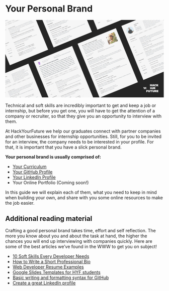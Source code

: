 # Your Personal Brand

![YourPersonalBrand](assets/yourbrand.jpg)

Technical and soft skills are incredibly important to get and keep a job or internship, but before you get one, you will have to get the attention of a company or recruiter, so that they give you an opportunity to interview with them.

At HackYourFuture we help our graduates connect with partner companies and other businesses for internship opportunities. Still, for you to be invited for an interview, the company needs to be interested in your profile. For that, it is important that you have a slick personal brand.

**Your personal brand is usually comprised of:**
- [Your Curriculum](yourcurriculum.md)
- [Your GitHub Profile](yourgithub.md)
- [Your LinkedIn Profile](yourlinkedin.md)
- Your Online Portfolio (Coming soon!)

In this guide we will explain each of them, what you need to keep in mind when building your own, and share with you some online resources to make the job easier.

## Additional reading material

Crafting a good personal brand takes time, effort and self reflection. The more you know about you and about the task at hand, the higher the chances you will end up interviewing with companies quickly. Here are some of the best articles we’ve found in the WWW to get you on subject!

- [10 Soft Skills Every Developer Needs](https://hackernoon.com/10-soft-skills-every-developer-needs-66f0cdcfd3f7)
- [How to Write a Short Professional Bio](https://business.tutsplus.com/tutorials/how-to-write-a-short-bio--cms-30643)
- [Web Developer Resume Examples](https://standardresume.co/examples/web-developer)
- [Google Slides Templates for HYF students](https://docs.google.com/presentation/d/1VGbSrhNKhX3QM7lpbE5Lo_-nbUUXU9Vgpvzy0P_hhEM/copy)
- [Basic writing and formatting syntax for GitHub](https://docs.github.com/en/free-pro-team@latest/github/writing-on-github/basic-writing-and-formatting-syntax)
- [Create a great LinkedIn profile](https://www.linkedin.com/learning/learning-linkedin-3)
